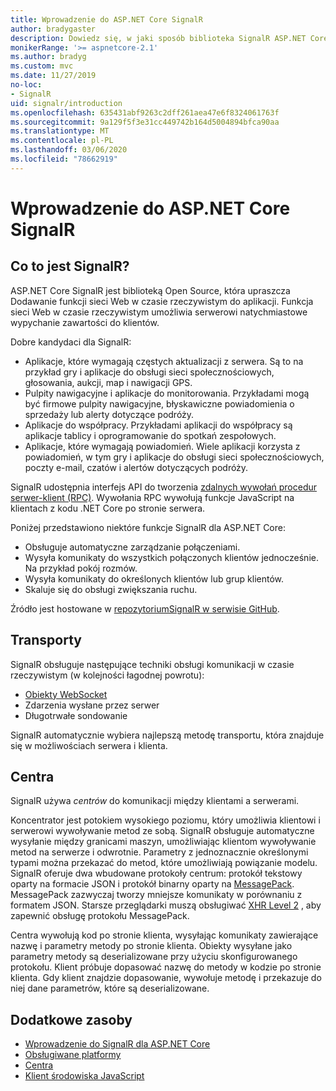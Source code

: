 ```yaml
---
title: Wprowadzenie do ASP.NET Core SignalR
author: bradygaster
description: Dowiedz się, w jaki sposób biblioteka SignalR ASP.NET Core upraszcza Dodawanie funkcji do aplikacji w czasie rzeczywistym.
monikerRange: '>= aspnetcore-2.1'
ms.author: bradyg
ms.custom: mvc
ms.date: 11/27/2019
no-loc:
- SignalR
uid: signalr/introduction
ms.openlocfilehash: 635431abf9263c2dff261aea47e6f8324061763f
ms.sourcegitcommit: 9a129f5f3e31cc449742b164d5004894bfca90aa
ms.translationtype: MT
ms.contentlocale: pl-PL
ms.lasthandoff: 03/06/2020
ms.locfileid: "78662919"
---
```

# <a name="introduction-to-aspnet-core-opno-locsignalr"></a>Wprowadzenie do ASP.NET Core SignalR

## <a name="what-is-opno-locsignalr"></a>Co to jest SignalR?

ASP.NET Core SignalR jest biblioteką Open Source, która upraszcza Dodawanie funkcji sieci Web w czasie rzeczywistym do aplikacji. Funkcja sieci Web w czasie rzeczywistym umożliwia serwerowi natychmiastowe wypychanie zawartości do klientów.

Dobre kandydaci dla SignalR:

* Aplikacje, które wymagają częstych aktualizacji z serwera. Są to na przykład gry i aplikacje do obsługi sieci społecznościowych, głosowania, aukcji, map i nawigacji GPS.
* Pulpity nawigacyjne i aplikacje do monitorowania. Przykładami mogą być firmowe pulpity nawigacyjne, błyskawiczne powiadomienia o sprzedaży lub alerty dotyczące podróży.
* Aplikacje do współpracy. Przykładami aplikacji do współpracy są aplikacje tablicy i oprogramowanie do spotkań zespołowych.
* Aplikacje, które wymagają powiadomień. Wiele aplikacji korzysta z powiadomień, w tym gry i aplikacje do obsługi sieci społecznościowych, poczty e-mail, czatów i alertów dotyczących podróży.

SignalR udostępnia interfejs API do tworzenia [zdalnych wywołań procedur serwer-klient (RPC)](https://wikipedia.org/wiki/Remote_procedure_call). Wywołania RPC wywołują funkcje JavaScript na klientach z kodu .NET Core po stronie serwera.

Poniżej przedstawiono niektóre funkcje SignalR dla ASP.NET Core:

* Obsługuje automatyczne zarządzanie połączeniami.
* Wysyła komunikaty do wszystkich połączonych klientów jednocześnie. Na przykład pokój rozmów.
* Wysyła komunikaty do określonych klientów lub grup klientów.
* Skaluje się do obsługi zwiększania ruchu.

Źródło jest hostowane w [repozytoriumSignalR w serwisie GitHub](https://github.com/dotnet/AspNetCore/tree/master/src/SignalR).

## <a name="transports"></a>Transporty

SignalR obsługuje następujące techniki obsługi komunikacji w czasie rzeczywistym (w kolejności łagodnej powrotu):

* [Obiekty WebSocket](https://tools.ietf.org/html/rfc7118)
* Zdarzenia wysłane przez serwer
* Długotrwałe sondowanie

SignalR automatycznie wybiera najlepszą metodę transportu, która znajduje się w możliwościach serwera i klienta.

## <a name="hubs"></a>Centra

SignalR używa *centrów* do komunikacji między klientami a serwerami.

Koncentrator jest potokiem wysokiego poziomu, który umożliwia klientowi i serwerowi wywoływanie metod ze sobą. SignalR obsługuje automatyczne wysyłanie między granicami maszyn, umożliwiając klientom wywoływanie metod na serwerze i odwrotnie. Parametry z jednoznacznie określonymi typami można przekazać do metod, które umożliwiają powiązanie modelu. SignalR oferuje dwa wbudowane protokoły centrum: protokół tekstowy oparty na formacie JSON i protokół binarny oparty na [MessagePack](https://msgpack.org/).  MessagePack zazwyczaj tworzy mniejsze komunikaty w porównaniu z formatem JSON. Starsze przeglądarki muszą obsługiwać [XHR Level 2](https://caniuse.com/#feat=xhr2) , aby zapewnić obsługę protokołu MessagePack.

Centra wywołują kod po stronie klienta, wysyłając komunikaty zawierające nazwę i parametry metody po stronie klienta. Obiekty wysyłane jako parametry metody są deserializowane przy użyciu skonfigurowanego protokołu. Klient próbuje dopasować nazwę do metody w kodzie po stronie klienta. Gdy klient znajdzie dopasowanie, wywołuje metodę i przekazuje do niej dane parametrów, które są deserializowane.

## <a name="additional-resources"></a>Dodatkowe zasoby

* [Wprowadzenie do SignalR dla ASP.NET Core](xref:tutorials/signalr)
* [Obsługiwane platformy](xref:signalr/supported-platforms)
* [Centra](xref:signalr/hubs)
* [Klient środowiska JavaScript](xref:signalr/javascript-client)
